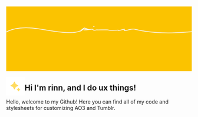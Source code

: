 ![Header](/profile/header.png)

<img src="/profile/icon-v2.png" width="50" align="left"/>

## Hi I'm rinn, and I do ux things!


Hello, welcome to my Github! Here you can find all of my code and stylesheets for customizing AO3 and Tumblr.
